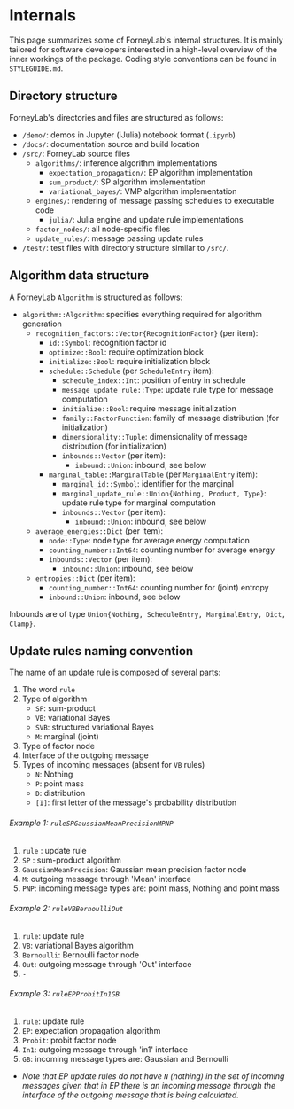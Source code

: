 # Internals

This page summarizes some of ForneyLab's internal structures. It is mainly tailored for software developers interested in a high-level overview of the inner workings of the package. Coding style conventions can be found in `STYLEGUIDE.md`.

## Directory structure

ForneyLab's directories and files are structured as follows:

- `/demo/`: demos in Jupyter (iJulia) notebook format (`.ipynb`)
- `/docs/`: documentation source and build location
- `/src/`: ForneyLab source files
    - `algorithms/`: inference algorithm implementations
        - `expectation_propagation/`: EP algorithm implementation
        - `sum_product/`: SP algorithm implementation
        - `variational_bayes/`: VMP algorithm implementation
    - `engines/`: rendering of message passing schedules to executable code
        - `julia/`: Julia engine and update rule implementations
    - `factor_nodes/`: all node-specific files
    - `update_rules/`: message passing update rules
- `/test/`: test files with directory structure similar to `/src/`.


## Algorithm data structure

A ForneyLab `Algorithm` is structured as follows:

- `algorithm::Algorithm`: specifies everything required for algorithm generation
    - `recognition_factors::Vector{RecognitionFactor}` (per item):
        - `id::Symbol`: recognition factor id
        - `optimize::Bool`: require optimization block
        - `initialize::Bool`: require initialization block
        - `schedule::Schedule` (per `ScheduleEntry` item):
            - `schedule_index::Int`: position of entry in schedule
            - `message_update_rule::Type`: update rule type for message computation
            - `initialize::Bool`: require message initialization
            - `family::FactorFunction`: family of message distribution (for initialization)
            - `dimensionality::Tuple`: dimensionality of message distribution (for initialization)
            - `inbounds::Vector` (per item):
                - `inbound::Union`: inbound, see below
        - `marginal_table::MarginalTable` (per `MarginalEntry` item):
            - `marginal_id::Symbol`: identifier for the marginal
            - `marginal_update_rule::Union{Nothing, Product, Type}`: update rule type for marginal computation
            - `inbounds::Vector` (per item):
                - `inbound::Union`: inbound, see below
    - `average_energies::Dict` (per item):
        - `node::Type`: node type for average energy computation
        - `counting_number::Int64`: counting number for average energy
        - `inbounds::Vector` (per item):
            - `inbound::Union`: inbound, see below
    - `entropies::Dict` (per item):
        - `counting_number::Int64`: counting number for (joint) entropy
        - `inbound::Union`: inbound, see below

Inbounds are of type `Union{Nothing, ScheduleEntry, MarginalEntry, Dict, Clamp}`.


## Update rules naming convention

The name of an update rule is composed of several parts:
1. The word `rule`
2. Type of algorithm
    - `SP`: sum-product
    - `VB`: variational Bayes
    - `SVB`: structured variational Bayes
    - `M`: marginal (joint)
3. Type of factor node
4. Interface of the outgoing message
5. Types of incoming messages (absent for `VB` rules)
    - `N`: Nothing
    - `P`: point mass
    - `D`: distribution
    - `[I]`: first letter of the message's probability distribution


###### Example 1: `ruleSPGaussianMeanPrecisionMPNP`
1. `rule` : update rule
2. `SP` : sum-product algorithm
3. `GaussianMeanPrecision`: Gaussian mean precision factor node
4. `M`: outgoing message through 'Mean' interface
5. `PNP`: incoming message types are: point mass, Nothing and point mass



###### Example 2: `ruleVBBernoulliOut`
1. `rule`: update rule
2. `VB`: variational Bayes algorithm
3. `Bernoulli`: Bernoulli factor node
4. `Out`: outgoing message through 'Out' interface
5. `-`


###### Example 3: `ruleEPProbitIn1GB`
1. `rule`: update rule
2. `EP`: expectation propagation algorithm
3. `Probit`: probit factor node
4. `In1`: outgoing message through 'in1' interface
5. `GB`: incoming message types are: Gaussian and Bernoulli
* *Note that EP update rules do not have `N` (nothing) in the set of incoming messages given that in EP there is an incoming message through the interface of the outgoing message that is being calculated.*

